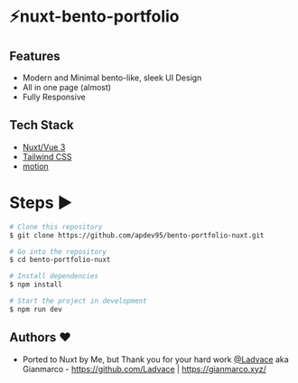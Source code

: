 # ⚡️nuxt-bento-portfolio


## Features

- Modern and Minimal bento-like, sleek UI Design
- All in one page (almost)
- Fully Responsive

## Tech Stack

- [Nuxt/Vue 3](https://nuxt.com/)
- [Tailwind CSS](https://tailwindcss.com/)
- [motion](https://motion.dev/)

# Steps ▶️

```bash
# Clone this repository
$ git clone https://github.com/apdev95/bento-portfolio-nuxt.git
```

```bash
# Go into the repository
$ cd bento-portfolio-nuxt
```

```bash
# Install dependencies
$ npm install
```

```bash
# Start the project in development
$ npm run dev
```
## Authors ❤️

- Ported to Nuxt by Me, but Thank you for your hard work [@Ladvace](https://www.github.com/Ladvace) aka Gianmarco - https://github.com/Ladvace | https://gianmarco.xyz/ 
